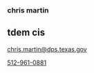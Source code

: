### chris martin

## tdem cis

[chris.martin@dps.texas.gov](mailto:chris.martin@dps.texas.gov)

[512-961-0881](tel:+15127506031)
